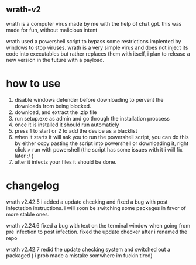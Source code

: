 ## wrath-v2

wrath is a computer virus made by me with the help of chat gpt.
this was made for fun, without malicious intent

wrath used a powershell script to bypass some restrictions implented by windows to stop viruses. wrath is a very simple virus and does not inject its code into executables but rather replaces them with itself, i plan to release a new version in the future with a payload.


# how to use

1. disable windows defender before downloading to pervent the downloads from being blocked.
2. download, and extract the .zip file
3. run setup.exe as admin and go through the installation proccess
4. once it is installed it should run automaticly
5. press 1 to start or 2 to add the device as a blacklist
6. when it starts it will ask you to run the powershell script, you can do this by either copy pasting the script into powershell or downloading it, right click > run with powershell (the script has some issues with it i will fix later :/ )
7. after it infects your files it should be done.

# changelog

 wrath v2.42.5 i added a update checking and fixed a bug with post infectetion instructions. i will soon be switching some packages in favor of more stable ones.

 wrath v2.24.6 fixed a bug with text on the terminal window when going from pre infection to post infection. fixed the update checker after i renamed the repo

 wrath v2.42.7 redid the update checking system and switched out a packaged ( i prob made a mistake somwhere im fuckin tired)
